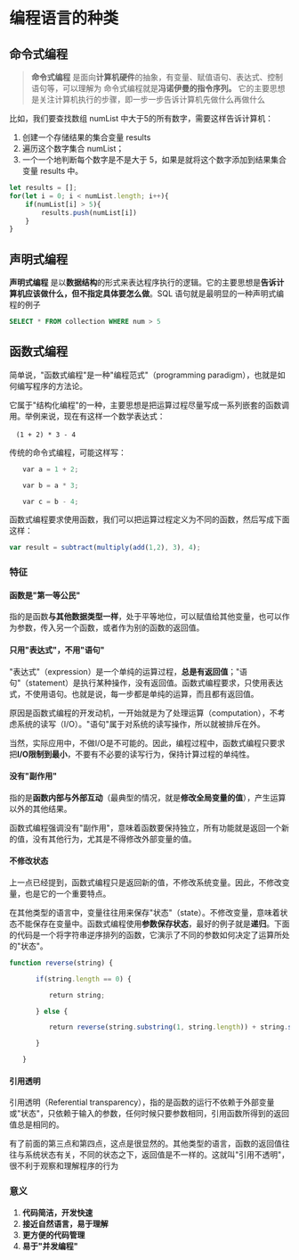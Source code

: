 # 编程语言的种类



## 命令式编程

> **命令式编程** 是面向**计算机硬件**的抽象，有变量、赋值语句、表达式、控制语句等，可以理解为 命令式编程就是**冯诺伊曼的指令序列。** 它的主要思想是关注计算机执行的步骤，即一步一步告诉计算机先做什么再做什么

比如，我们要查找数组 numList 中大于5的所有数字，需要这样告诉计算机：

1. 创建一个存储结果的集合变量 results
2. 遍历这个数字集合 numList；
3. 一个一个地判断每个数字是不是大于 5，如果是就将这个数字添加到结果集合变量 results 中。

```javascript
let results = [];
for(let i = 0; i < numList.length; i++){
    if(numList[i] > 5){
        results.push(numList[i])
    }
}
```



## 声明式编程

**声明式编程** 是以**数据结构**的形式来表达程序执行的逻辑。它的主要思想是**告诉计算机应该做什么，但不指定具体要怎么做**。SQL 语句就是最明显的一种声明式编程的例子

```sql
SELECT * FROM collection WHERE num > 5
```



## 函数式编程

简单说，"函数式编程"是一种"编程范式"（programming paradigm），也就是如何编写程序的方法论。

它属于"结构化编程"的一种，主要思想是把运算过程尽量写成一系列嵌套的函数调用。举例来说，现在有这样一个数学表达式：

```
　(1 + 2) * 3 - 4
```

传统的命令式编程，可能这样写：

```js
　　var a = 1 + 2;

　　var b = a * 3;

　　var c = b - 4;
```

函数式编程要求使用函数，我们可以把运算过程定义为不同的函数，然后写成下面这样：

```js
var result = subtract(multiply(add(1,2), 3), 4);
```



### 特征

#### **函数是"第一等公民"**

指的是函数**与其他数据类型一样**，处于平等地位，可以赋值给其他变量，也可以作为参数，传入另一个函数，或者作为别的函数的返回值。

#### **只用"表达式"，不用"语句"**

"表达式"（expression）是一个单纯的运算过程，**总是有返回值**；"语句"（statement）是执行某种操作，没有返回值。函数式编程要求，只使用表达式，不使用语句。也就是说，每一步都是单纯的运算，而且都有返回值。

原因是函数式编程的开发动机，一开始就是为了处理运算（computation），不考虑系统的读写（I/O）。"语句"属于对系统的读写操作，所以就被排斥在外。

当然，实际应用中，不做I/O是不可能的。因此，编程过程中，函数式编程只要求把**I/O限制到最小**，不要有不必要的读写行为，保持计算过程的单纯性。

#### **没有"副作用"**

指的是**函数内部与外部互动**（最典型的情况，就是**修改全局变量的值**），产生运算以外的其他结果。

函数式编程强调没有"副作用"，意味着函数要保持独立，所有功能就是返回一个新的值，没有其他行为，尤其是不得修改外部变量的值。

#### **不修改状态**

上一点已经提到，函数式编程只是返回新的值，不修改系统变量。因此，不修改变量，也是它的一个重要特点。

在其他类型的语言中，变量往往用来保存"状态"（state）。不修改变量，意味着状态不能保存在变量中。函数式编程使用**参数保存状态**，最好的例子就是**递归**。下面的代码是一个将字符串逆序排列的函数，它演示了不同的参数如何决定了运算所处的"状态"。

```js
function reverse(string) {

　　　　if(string.length == 0) {

　　　　　　return string;

　　　　} else {

　　　　　　return reverse(string.substring(1, string.length)) + string.substring(0, 1);

　　　　}

　　}
```



#### **引用透明**

引用透明（Referential transparency），指的是函数的运行不依赖于外部变量或"状态"，只依赖于输入的参数，任何时候只要参数相同，引用函数所得到的返回值总是相同的。

有了前面的第三点和第四点，这点是很显然的。其他类型的语言，函数的返回值往往与系统状态有关，不同的状态之下，返回值是不一样的。这就叫"引用不透明"，很不利于观察和理解程序的行为



### 意义

1. **代码简洁，开发快速**
2. **接近自然语言，易于理解**
3. **更方便的代码管理**
4. **易于"并发编程"**